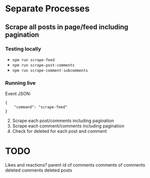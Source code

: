 # Separate Processes

## Scrape all posts in page/feed including pagination

### Testing locally
- `npm run scrape-feed`
- `npm run scrape-post-comments`
- `npm run scrape-comment-subcomments`

### Running live
Event JSON:
```
{
	"command": "scrape-feed"
}
```




2. Scrape each post/comments including pagination
3. Scrape each comment/comments including pagination
4. Check for deleted for each post and comment


TODO
====
Likes and reactions?
parent id of comments
comments of comments
deleted comments
deleted posts




